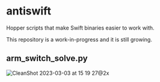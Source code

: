 # antiswift
Hopper scripts that make Swift binaries easier to work with.

This repository is a work-in-progress and it is still growing.

## arm_switch_solve.py

![CleanShot 2023-03-03 at 15 19 27@2x](https://user-images.githubusercontent.com/43831545/222821302-47bffaad-28b6-4929-8fcc-d967b36b7440.png)
